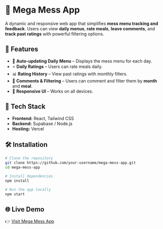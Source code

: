 # 🥗 Mega Mess App

A dynamic and responsive web app that simplifies **mess menu tracking and feedback**. Users can view **daily menus**, **rate meals**, **leave comments**, and **track past ratings** with powerful filtering options.

## 🚀 Features

- 📅 **Auto-updating Daily Menu** – Displays the mess menu for each day.
- ⭐ **Daily Ratings** – Users can rate meals daily.
- 📊 **Rating History** – View past ratings with monthly filters.
- 💬 **Comments & Filtering** – Users can comment and filter them by **month** and **meal**.
- 📱 **Responsive UI** – Works on all devices.

## 🔧 Tech Stack

- **Frontend:** React, Tailwind CSS
- **Backend:** Supabase / Node.js
- **Hosting:** Vercel

## 🛠 Installation

```sh
# Clone the repository
git clone https://github.com/your-username/mega-mess-app.git
cd mega-mess-app

# Install dependencies
npm install

# Run the app locally
npm start
```

## 🌐 Live Demo
👉 [Visit Mega Mess App](https://mega-mess-app.vercel.app/)
